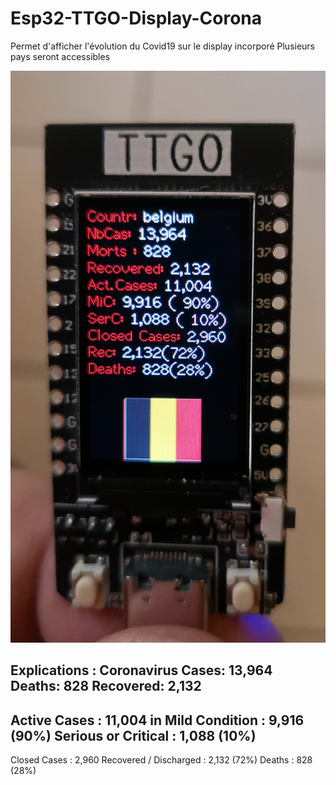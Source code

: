 # Esp32-TTGO-Display-Corona
Permet d'afficher l'évolution du Covid19 sur le display incorporé
Plusieurs pays seront accessibles

![images](https://github.com/Fumberto/Esp32-TTGO-Display-Corona/blob/master/covid19.jpg)

Explications :
Coronavirus Cases: 13,964 
Deaths: 828 
Recovered: 2,132 
----------------------
Active Cases : <b>11,004</b>
in Mild Condition : 9,916 (90%) 
Serious or Critical : 1,088 (10%) 
-----------------------
Closed Cases : 2,960
Recovered / Discharged : 2,132 (72%) 
Deaths : 828 (28%)
